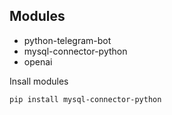 Modules
-
- python-telegram-bot
- mysql-connector-python
- openai

Insall modules
```
pip install mysql-connector-python